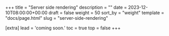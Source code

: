 +++
title = "Server side rendering"
description = ""
date = 2023-12-10T08:00:00+00:00
draft = false
weight = 50
sort_by = "weight"
template = "docs/page.html"
slug = "server-side-rendering"

[extra]
lead = 'coming soon.'
toc = true
top = false
+++

